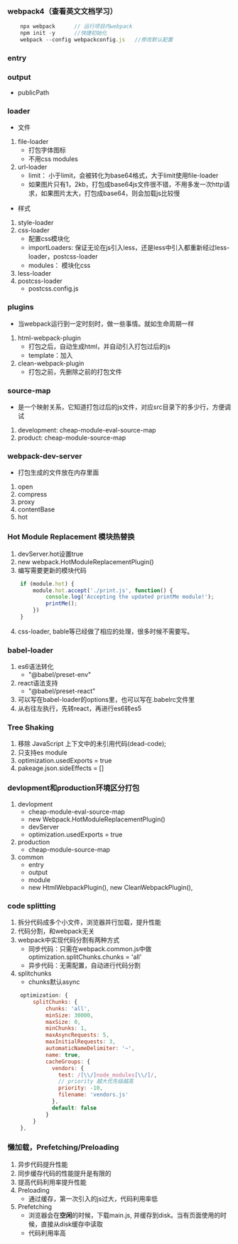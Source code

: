 ### webpack4（查看英文文档学习）

```js
    npx webpack      // 运行项目内webpack
    npm init -y      //快捷初始化
    webpack --config webpackconfig.js   //修改默认配置
```

### entry

### output
* publicPath

### loader

* 文件
1. file-loader
    - 打包字体图标
    - 不用css modules
2. url-loader
    - limit： 小于limit，会被转化为base64格式，大于limit使用file-loader
    - 如果图片只有1，2kb，打包成base64js文件很不错，不用多发一次http请求，如果图片太大，打包成base64，则会加载js比较慢

* 样式
1. style-loader
2. css-loader
   - 配置css模块化
   - importLoaders: 保证无论在js引入less，还是less中引入都重新经过less-loader，postcss-loader
   - modules： 模块化css
3. less-loader
4. postcss-loader
   - postcss.config.js

### plugins
* 当webpack运行到一定时刻时，做一些事情。就如生命周期一样
  
1. html-webpack-plugin
   - 打包之后，自动生成html，并自动引入打包过后的js
   - template：加入
2. clean-webpack-plugin
   - 打包之前，先删除之前的打包文件

### source-map
* 是一个映射关系，它知道打包过后的js文件，对应src目录下的多少行，方便调试
1. development: cheap-module-eval-source-map
2. product: cheap-module-source-map

### webpack-dev-server
* 打包生成的文件放在内存里面
1. open
2. compress
3. proxy
4. contentBase
5. hot

### Hot Module Replacement 模块热替换
1. devServer.hot设置true
2. new webpack.HotModuleReplacementPlugin()
3. 编写需要更新的模块代码
```js
    if (module.hot) {
        module.hot.accept('./print.js', function() {
            console.log('Accepting the updated printMe module!');
            printMe();
        })
    }
```
4. css-loader, bable等已经做了相应的处理，很多时候不需要写。

### babel-loader
1. es6语法转化
   - "@babel/preset-env"
2. react语法支持
   - "@babel/preset-react"
3. 可以写在babel-loader的options里，也可以写在.babelrc文件里
4. 从右往左执行，先转react，再进行es6转es5

### Tree Shaking
1. 移除 JavaScript 上下文中的未引用代码(dead-code);
2. 只支持es module
3. optimization.usedExports = true
4. pakeage.json.sideEffects = []

### devlopment和production环境区分打包
1. devlopment
    - cheap-module-eval-source-map
    - new Webpack.HotModuleReplacementPlugin()
    - devServer
    - optimization.usedExports = true
2. production
    - cheap-module-source-map
3. common 
    - entry
    - output
    - module
    - new HtmlWebpackPlugin(), new CleanWebpackPlugin(),

### code splitting
1. 拆分代码成多个小文件，浏览器并行加载，提升性能
2. 代码分割，和webpack无关
3. webpack中实现代码分割有两种方式
    - 同步代码：只需在webpack.common.js中做optimization.splitChunks.chunks = 'all'
    - 异步代码：无需配置，自动进行代码分割
4. splitchunks
   - chunks默认async
```js
    optimization: {
        splitChunks: {
            chunks: 'all',
            minSize: 30000,
            maxSize: 0,
            minChunks: 1,
            maxAsyncRequests: 5,
            maxInitialRequests: 3,
            automaticNameDelimiter: '~',
            name: true,
            cacheGroups: {
              vendors: {
                test: /[\\/]node_modules[\\/]/,
                // priority 越大优先级越高
                priority: -10,
                filename: 'vendors.js'
              },
              default: false
            }
        }
    },
```

### 懒加载，Prefetching/Preloading
1. 异步代码提升性能
2. 同步缓存代码的性能提升是有限的
3. 提高代码利用率提升性能
4. Preloading
   - 通过缓存，第一次引入的js过大，代码利用率低
5. Prefetching
   - 浏览器会在**空闲**的时候，下载main.js, 并缓存到disk。当有页面使用的时候，直接从disk缓存中读取
   - 代码利用率高

        




